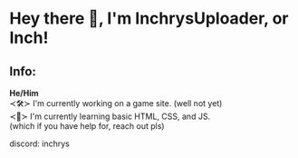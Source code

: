 # Hey there 👋, I'm InchrysUploader, or Inch!
## Info:
<b>He/Him</b><br/>
≺🛠️≻ I'm currently working on a game site. (well not yet)<br/>
≺🏫≻ I'm currently learning basic HTML, CSS, and JS.<br/>
(which if you have help for, reach out pls)

discord: inchrys
